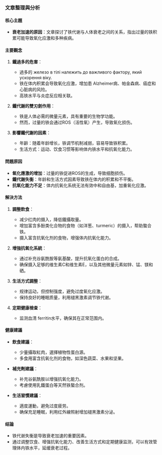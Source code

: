 ### 文章整理與分析

#### 核心主題
- **衰老加速的原因**：文章探讨了铁代谢与人体衰老之间的关系，指出过量的铁积累可能导致氧化应激和多种疾病。

#### 主要觀念
1. **鐵過多的危害**：
   - 過多的 железо в тілі належить до важливого фактору, який ускорення віку.
   - 铁在体内积累会导致氧化应激，增加患 Alzheimer病、帕金森病、癌症和心脏病的风险。
   - 高铁水平与炎症反应相关联。

2. **鐵代謝的雙刃劍作用**：
   - 铁是人体必需的微量元素，具有重要的生物学功能。
   - 然而，过量的铁会通过ROS（活性氧）产生，导致氧化损伤。

3. **影響鐵代謝的因素**：
   - 年齡：随着年龄增长，铁调节机制减弱，容易导致铁积累。
   - 生活方式：运动、饮食习惯等影响体内铁水平和抗氧化能力。

#### 問題原因
- **氧化應激的增加**：过量的铁促进ROS的生成，导致细胞损伤。
- **鐵代謝失衡**：年龄和生活方式因素导致铁在体内的积累和不平衡。
- **抗氧化能力不足**：体内抗氧化系统无法有效中和自由基，加重氧化应激。

#### 解決方法
1. **調整飲食**：
   - 减少红肉的摄入，降低鐵攝取量。
   - 增加富含多酚类化合物的食物（如洋葱、turmeric）的摄入，帮助螯合铁。
   - 摄入富含抗氧化剂的食物，增强体内抗氧化能力。

2. **增強抗氧化系統**：
   - 通过补充谷氨酰胺等氨基酸，提升抗氧化蛋白的合成。
   - 确保摄入足够的维生素C和维生素E，以及其他微量元素如锌、锰、镁和硒。

3. **生活方式調整**：
   - 规律运动，但控制强度，避免过度氧化应激。
   - 保持良好的睡眠质量，利用褪黑激素调节铁代谢。

4. **定期健康檢查**：
   - 监测血清 ferritin水平，确保其在正常范围内。

#### 健康建議
- **飲食建議**：
  - 少量攝取紅肉，選擇植物性蛋白源。
  - 多食用富含抗氧化剂的食物，如深色蔬菜、水果和坚果。

- **補充劑建議**：
  - 补充谷氨酰胺以增强抗氧化能力。
  - 考慮使用乳鐵蛋白等天然铁螯合剂。

- **生活習慣建議**：
  - 適度運動，避免过度疲劳。
  - 确保充足睡眠，利用红外線照射增加褪黑激素分泌。

#### 结論
- 铁代谢失衡是导致衰老加速的重要因素。
- 通过调整饮食、增强抗氧化能力、改善生活方式和定期健康监测，可以有效管理体内铁水平，延缓衰老过程。
